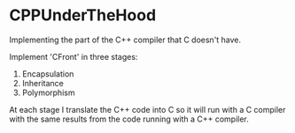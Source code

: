 # CPPUnderTheHood
Implementing the part of the C++ compiler that C doesn't have.


Implement 'CFront' in three stages:
1. Encapsulation
2. Inheritance
3. Polymorphism

At each stage I translate the C++ code into C so it will run with a
C compiler with the same results from the code running with a C++ compiler.
